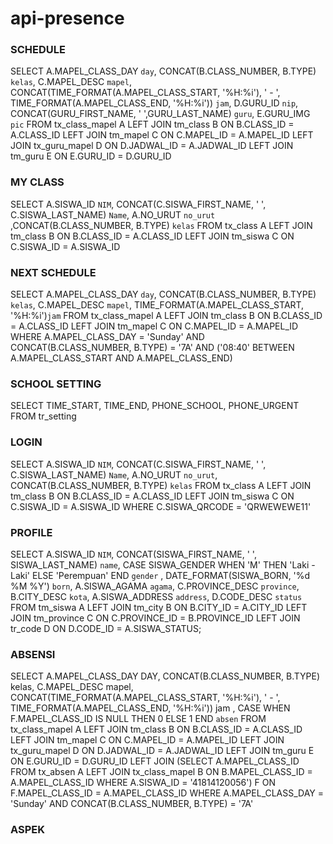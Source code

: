 # api-presence
### SCHEDULE
SELECT A.MAPEL_CLASS_DAY `day`, CONCAT(B.CLASS_NUMBER, B.TYPE) `kelas`, C.MAPEL_DESC `mapel`, 
CONCAT(TIME_FORMAT(A.MAPEL_CLASS_START, '%H:%i'), ' - ', TIME_FORMAT(A.MAPEL_CLASS_END, '%H:%i')) `jam`, D.GURU_ID `nip`, CONCAT(GURU_FIRST_NAME, ' ',GURU_LAST_NAME) `guru`, E.GURU_IMG `pic` FROM tx_class_mapel A
LEFT JOIN tm_class B ON B.CLASS_ID = A.CLASS_ID
LEFT JOIN tm_mapel C ON C.MAPEL_ID = A.MAPEL_ID
LEFT JOIN tx_guru_mapel D ON D.JADWAL_ID = A.JADWAL_ID
LEFT JOIN tm_guru E ON E.GURU_ID = D.GURU_ID

### MY CLASS
SELECT A.SISWA_ID `NIM`, CONCAT(C.SISWA_FIRST_NAME, ' ', C.SISWA_LAST_NAME) `Name`, A.NO_URUT `no_urut` ,CONCAT(B.CLASS_NUMBER, B.TYPE) `kelas` FROM tx_class A
LEFT JOIN tm_class B ON B.CLASS_ID = A.CLASS_ID
LEFT JOIN tm_siswa C ON C.SISWA_ID = A.SISWA_ID

### NEXT SCHEDULE
SELECT A.MAPEL_CLASS_DAY `day`, CONCAT(B.CLASS_NUMBER, B.TYPE) `kelas`, C.MAPEL_DESC `mapel`, 
TIME_FORMAT(A.MAPEL_CLASS_START, '%H:%i')`jam` 
FROM tx_class_mapel A
LEFT JOIN tm_class B ON B.CLASS_ID = A.CLASS_ID
LEFT JOIN tm_mapel C ON C.MAPEL_ID = A.MAPEL_ID
WHERE A.MAPEL_CLASS_DAY = 'Sunday' AND CONCAT(B.CLASS_NUMBER, B.TYPE) = '7A' 
AND ('08:40' BETWEEN A.MAPEL_CLASS_START AND A.MAPEL_CLASS_END)

### SCHOOL SETTING
SELECT TIME_START, TIME_END, PHONE_SCHOOL, PHONE_URGENT FROM tr_setting 

### LOGIN
SELECT A.SISWA_ID `NIM`, CONCAT(C.SISWA_FIRST_NAME, ' ', C.SISWA_LAST_NAME) `Name`, A.NO_URUT `no_urut`, 
CONCAT(B.CLASS_NUMBER, B.TYPE) `kelas` 
FROM tx_class A
LEFT JOIN tm_class B ON B.CLASS_ID = A.CLASS_ID
LEFT JOIN tm_siswa C ON C.SISWA_ID = A.SISWA_ID
WHERE C.SISWA_QRCODE = 'QRWEWEWE11'

### PROFILE
SELECT 
A.SISWA_ID `NIM`, CONCAT(SISWA_FIRST_NAME, ' ', SISWA_LAST_NAME) `name`, 
CASE SISWA_GENDER WHEN 'M' THEN 'Laki - Laki' ELSE 'Perempuan' END `gender` , DATE_FORMAT(SISWA_BORN, '%d %M %Y') `born`, A.SISWA_AGAMA `agama`, C.PROVINCE_DESC `province`, B.CITY_DESC `kota`, A.SISWA_ADDRESS `address`, D.CODE_DESC `status`
FROM tm_siswa A
LEFT JOIN tm_city B ON B.CITY_ID = A.CITY_ID
LEFT JOIN tm_province C ON C.PROVINCE_ID = B.PROVINCE_ID
LEFT JOIN tr_code D ON D.CODE_ID = A.SISWA_STATUS;

### ABSENSI
SELECT A.MAPEL_CLASS_DAY DAY, CONCAT(B.CLASS_NUMBER, B.TYPE) kelas, C.MAPEL_DESC mapel, CONCAT(TIME_FORMAT(A.MAPEL_CLASS_START, '%H:%i'), ' - ', TIME_FORMAT(A.MAPEL_CLASS_END, '%H:%i')) jam , CASE WHEN F.MAPEL_CLASS_ID IS NULL THEN 0 ELSE 1 END `absen`
FROM tx_class_mapel A 
LEFT JOIN tm_class B ON B.CLASS_ID = A.CLASS_ID 
LEFT JOIN tm_mapel C ON C.MAPEL_ID = A.MAPEL_ID 
LEFT JOIN tx_guru_mapel D ON D.JADWAL_ID = A.JADWAL_ID 
LEFT JOIN tm_guru E ON E.GURU_ID = D.GURU_ID
LEFT JOIN 
	(SELECT A.MAPEL_CLASS_ID  FROM tx_absen A
	LEFT JOIN tx_class_mapel B ON B.MAPEL_CLASS_ID = A.MAPEL_CLASS_ID
	WHERE A.SISWA_ID = '41814120056') F 
	ON F.MAPEL_CLASS_ID = A.MAPEL_CLASS_ID
WHERE A.MAPEL_CLASS_DAY = 'Sunday' AND CONCAT(B.CLASS_NUMBER, B.TYPE) = '7A'


### ASPEK
